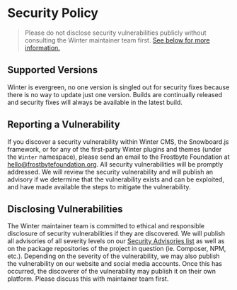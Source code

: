 # Security Policy

> Please do not disclose security vulnerabilities publicly without consulting the Winter maintainer team first. [See below for more information.](#reporting-a-vulnerability)

## Supported Versions

Winter is evergreen, no one version is singled out for security fixes because there is no way to update just one version. Builds are continually released and security fixes will always be available in the latest build.

## Reporting a Vulnerability

If you discover a security vulnerability within Winter CMS, the Snowboard.js framework, or for any of the first-party Winter plugins and themes (under the `Winter` namespace), please send an email to the Frostbyte Foundation at hello@frostbytefoundation.org. All security vulnerabilities will be promptly addressed. We will review the security vulnerability and will publish an advisory if we determine that the vulnerability exists and can be exploited, and have made available the steps to mitigate the vulnerability. 

## Disclosing Vulnerabilities

The Winter maintainer team is committed to ethical and responsible disclosure of security vulnerabilities if they are discovered. We will publish all advisories of all severity levels on our [Security Advisories list](https://github.com/wintercms/winter/security/advisories?state=published) as well as on the package repositories of the project in question (ie. Composer, NPM, etc.). Depending on the severity of the vulnerability, we may also publish the vulnerability on our website and social media accounts. Once this has occurred, the discoverer of the vulnerability may publish it on their own platform. Please discuss this with maintainer team first.
